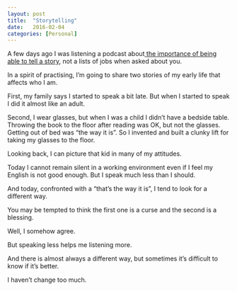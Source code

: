 ```yaml
---
layout:	post
title:	"Storytelling"
date:	2016-02-04
categories: [Personal]
---
```


  A few days ago I was listening a podcast about[ the importance of being able to tell a story](http://thestartupchat.com/ep060/), not a lists of jobs when asked about you.

In a spirit of practising, I’m going to share two stories of my early life that affects who I am.

First, my family says I started to speak a bit late. But when I started to speak I did it almost like an adult.

Second, I wear glasses, but when I was a child I didn’t have a bedside table. Throwing the book to the floor after reading was OK, but not the glasses. Getting out of bed was “the way it is”. So I invented and built a clunky lift for taking my glasses to the floor.

Looking back, I can picture that kid in many of my attitudes.

Today I cannot remain silent in a working environment even if I feel my English is not good enough. But I speak much less than I should.

And today, confronted with a “that’s the way it is”, I tend to look for a different way.

You may be tempted to think the first one is a curse and the second is a blessing.

Well, I somehow agree.

But speaking less helps me listening more.

And there is almost always a different way, but sometimes it’s difficult to know if it’s better.

I haven’t change too much.

